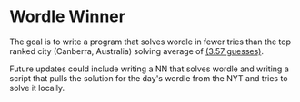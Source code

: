 # Wordle Winner

The goal is to write a program that solves wordle in fewer tries than the top ranked city (Canberra, Australia) solving average of [(3.57 guesses)](https://word.tips/wordle-wizards/).

Future updates could include writing a NN that solves wordle and writing a script that pulls the solution for the day's wordle from the NYT and tries to solve it locally.
